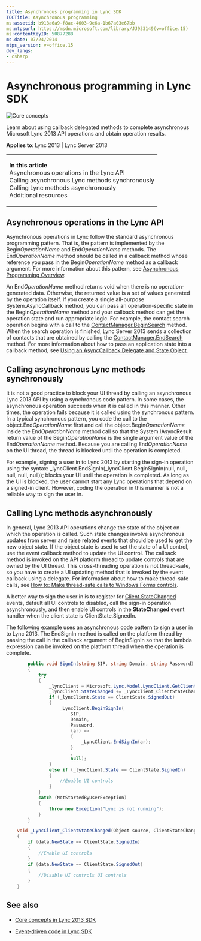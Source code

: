 ```yaml
---
title: Asynchronous programming in Lync SDK
TOCTitle: Asynchronous programming
ms:assetid: b918a6a9-f8ac-4603-9e6a-1b67a03e67bb
ms:mtpsurl: https://msdn.microsoft.com/library/JJ933149(v=office.15)
ms:contentKeyID: 50877288
ms.date: 07/24/2014
mtps_version: v=office.15
dev_langs:
- csharp
---
```


# Asynchronous programming in Lync SDK

![Core concepts](images/JJ933133.mod_icon_CoreConcepts_long(Office.15).png "Core concepts")

Learn about using callback delegated methods to complete asynchronous Microsoft Lync 2013 API operations and obtain operation results.



**Applies to**: Lync 2013 | Lync Server 2013

<table>
<colgroup>
<col style="width: 100%" />
</colgroup>
<tbody>
<tr class="odd">
<td><p><strong>In this article</strong><br />
Asynchronous operations in the Lync API<br />
Calling asynchronous Lync methods synchronously<br />
Calling Lync methods asynchronously<br />
Additional resources</p></td>
</tr>
</tbody>
</table>

## Asynchronous operations in the Lync API

Asynchronous operations in Lync follow the standard asynchronous programming pattern. That is, the pattern is implemented by the Begin*OperationName* and End*OperationName* methods. The End*OperationName* method should be called in a callback method whose reference you pass in the Begin*OperationName* method as a callback argument. For more information about this pattern, see [Asynchronous Programming Overview](http://msdn.microsoft.com/library/ms228963.aspx).

An End*OperationName* method returns void when there is no operation-generated data. Otherwise, the returned value is a set of values generated by the operation itself. If you create a single all-purpose System.AsyncCallback method, you can pass an operation-specific state in the Begin*OperationName* method and your callback method can get the operation state and run appropriate logic. For example, the contact search operation begins with a call to the [ContactManager.BeginSearch](https://msdn.microsoft.com/library/jj278297\(v=office.15\)) method. When the search operation is finished, Lync Server 2013 sends a collection of contacts that are obtained by calling the [ContactManager.EndSearch](https://msdn.microsoft.com/library/jj277082\(v=office.15\)) method. For more information about how to pass an application state into a callback method, see [Using an AsyncCallback Delegate and State Object](http://msdn.microsoft.com/library/ms228978.aspx).

## Calling asynchronous Lync methods synchronously

It is not a good practice to block your UI thread by calling an asynchronous Lync 2013 API by using a synchronous code pattern. In some cases, the asynchronous operation succeeds when it is called in this manner. Other times, the operation fails because it is called using the synchronous pattern. In a typical synchronous pattern, you code the call to the object.End*OperationName* first and call the object.Begin*OperationName* inside the End*OperationName* method call so that the System.IAsyncResult return value of the Begin*OperationName* is the single argument value of the End*OperationName* method. Because you are calling End*OperationName* on the UI thread, the thread is blocked until the operation is completed.

For example, signing a user in to Lync 2013 by starting the sign-in operation using the syntax: \_lyncClient.EndSignIn(\_lyncClient.BeginSignIn(null, null, null, null, null)); blocks your UI until the operation is completed. As long as the UI is blocked, the user cannot start any Lync operations that depend on a signed-in client. However, coding the operation in this manner is not a reliable way to sign the user in.

## Calling Lync methods asynchronously

In general, Lync 2013 API operations change the state of the object on which the operation is called. Such state changes involve asynchronous updates from server and raise related events that should be used to get the new object state. If the object state is used to set the state of a UI control, use the event callback method to update the UI control. The callback method is invoked on the API platform thread to update controls that are owned by the UI thread. This cross-threading operation is not thread-safe, so you have to create a UI updating method that is invoked by the event callback using a delegate. For information about how to make thread-safe calls, see [How to: Make thread-safe calls to Windows Forms controls](http://msdn.microsoft.com/library/ms171728.aspx).

A better way to sign the user in is to register for [Client.StateChanged](https://msdn.microsoft.com/library/jj276368\(v=office.15\)) events, default all UI controls to disabled, call the sign-in operation asynchronously, and then enable UI controls in the **StateChanged** event handler when the client state is ClientState.SignedIn.

The following example uses an asynchronous code pattern to sign a user in to Lync 2013. The EndSignIn method is called on the platform thread by passing the call in the callback argument of BeginSignIn so that the lambda expression can be invoked on the platform thread when the operation is complete.

```csharp
        public void SignIn(string SIP, string Domain, string Password)
        {
            try
            {
                _lyncClient = Microsoft.Lync.Model.LyncClient.GetClient();
                _lyncClient.StateChanged += _LyncClient_ClientStateChanged;
                if (_lyncClient.State == ClientState.SignedOut)
                {
                    _LyncClient.BeginSignIn(
                        SIP,
                        Domain,
                        Password,
                        (ar) =>
                        {
                            _LyncClient.EndSignIn(ar);
                        }
                        ,
                        null);
                }
                else if (_lyncClient.State == ClientState.SignedIn)
                {
                    //Enable UI controls 
                }
            }
            catch (NotStartedByUserException)
            {
                throw new Exception("Lync is not running");
            }
        }

    void _LyncClient_ClientStateChanged(Object source, ClientStateChangedEventArgs data)
    {
        if (data.NewState == ClientState.SignedIn)
        {
            //Enable UI controls 
        }
        if (data.NewState == ClientState.SignedOut)
        {
            //Disable UI controls UI controls 
        }
    }
```

## See also

  - [Core concepts in Lync 2013 SDK](core-concepts-in-lync-2013-sdk.md)

  - [Event-driven code in Lync SDK](event-driven-code-in-lync-sdk.md)

